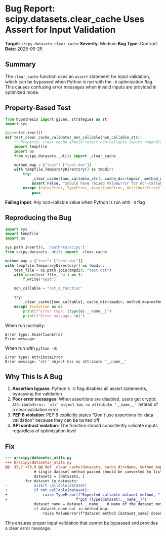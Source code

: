 # Bug Report: scipy.datasets.clear_cache Uses Assert for Input Validation

**Target**: `scipy.datasets.clear_cache`
**Severity**: Medium
**Bug Type**: Contract
**Date**: 2025-09-25

## Summary

The `clear_cache` function uses an `assert` statement for input validation, which can be bypassed when Python is run with the `-O` optimization flag. This causes confusing error messages when invalid inputs are provided in optimized mode.

## Property-Based Test

```python
from hypothesis import given, strategies as st
import sys

@given(st.text())
def test_clear_cache_validates_non_callable(non_callable_str):
    """Property: clear_cache should reject non-callable inputs regardless of optimization level."""
    import tempfile
    import os
    from scipy.datasets._utils import _clear_cache

    method_map = {"test": ["test.dat"]}
    with tempfile.TemporaryDirectory() as tmpdir:
        try:
            _clear_cache([non_callable_str], cache_dir=tmpdir, method_map=method_map)
            assert False, "Should have raised ValueError for non-callable"
        except (ValueError, TypeError, AssertionError, AttributeError):
            pass
```

**Failing input**: Any non-callable value when Python is run with `-O` flag

## Reproducing the Bug

```python
import sys
import tempfile
import os

sys.path.insert(0, '/path/to/scipy')
from scipy.datasets._utils import _clear_cache

method_map = {"test": ["test.dat"]}
with tempfile.TemporaryDirectory() as tmpdir:
    test_file = os.path.join(tmpdir, "test.dat")
    with open(test_file, 'w') as f:
        f.write("test")

    non_callable = "not_a_function"

    try:
        _clear_cache([non_callable], cache_dir=tmpdir, method_map=method_map)
    except Exception as e:
        print(f"Error type: {type(e).__name__}")
        print(f"Error message: {e}")
```

When run normally:
```
Error type: AssertionError
Error message:
```

When run with `python -O`:
```
Error type: AttributeError
Error message: 'str' object has no attribute '__name__'
```

## Why This Is A Bug

1. **Assertion bypass**: Python's `-O` flag disables all assert statements, bypassing the validation
2. **Poor error messages**: When assertions are disabled, users get cryptic `AttributeError: 'str' object has no attribute '__name__'` instead of a clear validation error
3. **PEP 8 violation**: PEP 8 explicitly states "Don't use assertions for data validation" because they can be turned off
4. **API contract violation**: The function should consistently validate inputs regardless of optimization level

## Fix

```diff
--- a/scipy/datasets/_utils.py
+++ b/scipy/datasets/_utils.py
@@ -33,7 +33,9 @@ def _clear_cache(datasets, cache_dir=None, method_map=None):
             # single dataset method passed should be converted to list
             datasets = [datasets, ]
         for dataset in datasets:
-            assert callable(dataset)
+            if not callable(dataset):
+                raise TypeError(f"Expected callable dataset method, "
+                               f"got {type(dataset).__name__}")
             dataset_name = dataset.__name__  # Name of the dataset method
             if dataset_name not in method_map:
                 raise ValueError(f"Dataset method {dataset_name} doesn't "
```

This ensures proper input validation that cannot be bypassed and provides a clear error message.